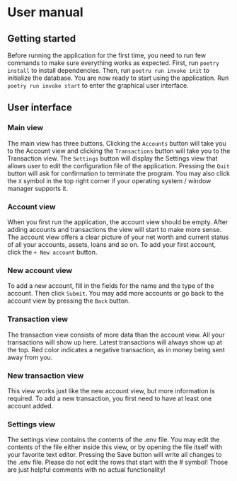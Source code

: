 # User manual

## Getting started

Before running the application for the first time, you need to run few commands to make sure everything works as expected. First, run `poetry install` to install dependencies. Then, run `poetru run invoke init` to initialize the database. You are now ready to start using the application. Run `poetry run invoke start` to enter the graphical user interface.

## User interface

### Main view

The main view has three buttons. Clicking the `Accounts` button will take you to the Account view and clicking the `Transactions` button will take you to the Transaction view. The `Settings` button will display the Settings view that allows user to edit the configuration file of the application. Pressing the `Quit` button will ask for confirmation to terminate the program. You may also click the `X` symbol in the top right corner if your operating system / window manager supports it.

### Account view

When you first run the application, the account view should be empty. After adding accounts and transactions the view will start to make more sense. The account view offers a clear picture of your net worth and current status of all your accounts, assets, loans and so on. To add your first account, click the `+ New account` button.

### New account view

To add a new account, fill in the fields for the name and the type of the account. Then click `Submit`. You may add more accounts or go back to the account view by pressing the `Back` button.

### Transaction view

The transaction view consists of more data than the account view. All your transactions will show up here. Latest transactions will always show up at the top. Red color indicates a negative transaction, as in money being sent away from you.

### New transaction view

This view works just like the new account view, but more information is required. To add a new transaction, you first need to have at least one account added.

### Settings view

The settings view contains the contents of the .env file. You may edit the contents of the file either inside this view, or by opening the file itself with your favorite text editor. Pressing the Save button will write all changes to the .env file. Please do not edit the rows that start with the # symbol! Those are just helpful comments with no actual functionality!
